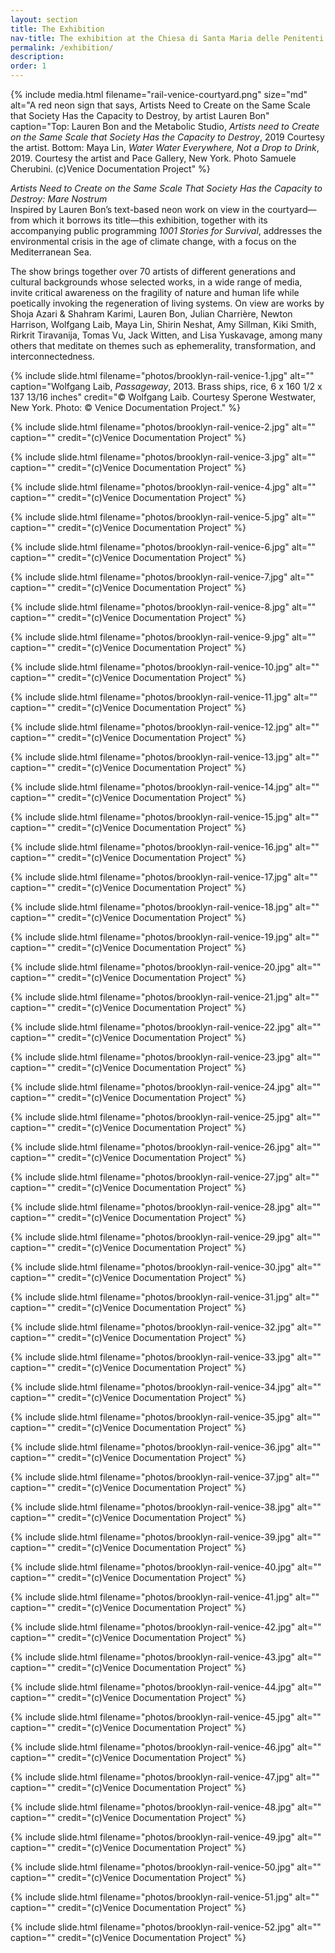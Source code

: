 ```yaml
---
layout: section
title: The Exhibition
nav-title: The exhibition at the Chiesa di Santa Maria delle Penitenti
permalink: /exhibition/
description:
order: 1
---
```


{% include media.html filename="rail-venice-courtyard.png" size="md" alt="A red neon sign that says, Artists Need to Create on the Same Scale that Society Has the Capacity to Destroy, by artist Lauren Bon" caption="Top: Lauren Bon and the Metabolic Studio, <em>Artists need to Create on the Same Scale that Society Has the Capacity to Destroy</em>, 2019 Courtesy the artist. Bottom: Maya Lin, <em>Water Water Everywhere, Not a Drop to Drink</em>, 2019. Courtesy the artist and Pace Gallery, New York. Photo Samuele Cherubini. (c)Venice Documentation Project" %}

<div class="margin-bottom-3 lead font-sans-lg tablet:font-sans-xl measure-4 text-light"><em>Artists Need to Create on the Same Scale That Society Has the Capacity to Destroy: Mare Nostrum</em></div>

<div class="margin-bottom-3 lead font-sans-lg tablet:font-sans-xl measure-4 text-light">Inspired by Lauren Bon’s text-based neon work on view in the courtyard—from which it borrows its title—this exhibition, together with its accompanying public programming <em>1001 Stories for Survival</em>, addresses the environmental crisis in the age of climate change, with a focus on the Mediterranean Sea.</div>

The show brings together over 70 artists of different generations and cultural backgrounds whose selected works, in a wide range of media, invite critical awareness on the fragility of nature and human life while poetically invoking the regeneration of living systems. On view are works by Shoja Azari & Shahram Karimi, Lauren Bon, Julian Charrière, Newton Harrison, Wolfgang Laib, Maya Lin, Shirin Neshat, Amy Sillman, Kiki Smith, Rirkrit Tiravanija, Tomas Vu, Jack Witten, and Lisa Yuskavage, among many others that meditate on themes such as ephemerality, transformation, and interconnectedness.

<div class="venice-photos">

{% include slide.html filename="photos/brooklyn-rail-venice-1.jpg" alt="" caption="Wolfgang Laib, <em>Passageway</em>, 2013. Brass ships, rice, 6 x 160 1/2 x 137 13/16 inches" credit="&copy; Wolfgang Laib. Courtesy Sperone Westwater, New York. Photo: &copy; Venice Documentation Project." %}

{% include slide.html filename="photos/brooklyn-rail-venice-2.jpg" alt="" caption="" credit="(c)Venice Documentation Project" %}

{% include slide.html filename="photos/brooklyn-rail-venice-3.jpg" alt="" caption="" credit="(c)Venice Documentation Project" %}

{% include slide.html filename="photos/brooklyn-rail-venice-4.jpg" alt="" caption="" credit="(c)Venice Documentation Project" %}

{% include slide.html filename="photos/brooklyn-rail-venice-5.jpg" alt="" caption="" credit="(c)Venice Documentation Project" %}

{% include slide.html filename="photos/brooklyn-rail-venice-6.jpg" alt="" caption="" credit="(c)Venice Documentation Project" %}

{% include slide.html filename="photos/brooklyn-rail-venice-7.jpg" alt="" caption="" credit="(c)Venice Documentation Project" %}

{% include slide.html filename="photos/brooklyn-rail-venice-8.jpg" alt="" caption="" credit="(c)Venice Documentation Project" %}

{% include slide.html filename="photos/brooklyn-rail-venice-9.jpg" alt="" caption="" credit="(c)Venice Documentation Project" %}

{% include slide.html filename="photos/brooklyn-rail-venice-10.jpg" alt="" caption="" credit="(c)Venice Documentation Project" %}

{% include slide.html filename="photos/brooklyn-rail-venice-11.jpg" alt="" caption="" credit="(c)Venice Documentation Project" %}

{% include slide.html filename="photos/brooklyn-rail-venice-12.jpg" alt="" caption="" credit="(c)Venice Documentation Project" %}

{% include slide.html filename="photos/brooklyn-rail-venice-13.jpg" alt="" caption="" credit="(c)Venice Documentation Project" %}

{% include slide.html filename="photos/brooklyn-rail-venice-14.jpg" alt="" caption="" credit="(c)Venice Documentation Project" %}

{% include slide.html filename="photos/brooklyn-rail-venice-15.jpg" alt="" caption="" credit="(c)Venice Documentation Project" %}

{% include slide.html filename="photos/brooklyn-rail-venice-16.jpg" alt="" caption="" credit="(c)Venice Documentation Project" %}

{% include slide.html filename="photos/brooklyn-rail-venice-17.jpg" alt="" caption="" credit="(c)Venice Documentation Project" %}

{% include slide.html filename="photos/brooklyn-rail-venice-18.jpg" alt="" caption="" credit="(c)Venice Documentation Project" %}

{% include slide.html filename="photos/brooklyn-rail-venice-19.jpg" alt="" caption="" credit="(c)Venice Documentation Project" %}

{% include slide.html filename="photos/brooklyn-rail-venice-20.jpg" alt="" caption="" credit="(c)Venice Documentation Project" %}

{% include slide.html filename="photos/brooklyn-rail-venice-21.jpg" alt="" caption="" credit="(c)Venice Documentation Project" %}

{% include slide.html filename="photos/brooklyn-rail-venice-22.jpg" alt="" caption="" credit="(c)Venice Documentation Project" %}

{% include slide.html filename="photos/brooklyn-rail-venice-23.jpg" alt="" caption="" credit="(c)Venice Documentation Project" %}

{% include slide.html filename="photos/brooklyn-rail-venice-24.jpg" alt="" caption="" credit="(c)Venice Documentation Project" %}

{% include slide.html filename="photos/brooklyn-rail-venice-25.jpg" alt="" caption="" credit="(c)Venice Documentation Project" %}

{% include slide.html filename="photos/brooklyn-rail-venice-26.jpg" alt="" caption="" credit="(c)Venice Documentation Project" %}

{% include slide.html filename="photos/brooklyn-rail-venice-27.jpg" alt="" caption="" credit="(c)Venice Documentation Project" %}

{% include slide.html filename="photos/brooklyn-rail-venice-28.jpg" alt="" caption="" credit="(c)Venice Documentation Project" %}

{% include slide.html filename="photos/brooklyn-rail-venice-29.jpg" alt="" caption="" credit="(c)Venice Documentation Project" %}

{% include slide.html filename="photos/brooklyn-rail-venice-30.jpg" alt="" caption="" credit="(c)Venice Documentation Project" %}

{% include slide.html filename="photos/brooklyn-rail-venice-31.jpg" alt="" caption="" credit="(c)Venice Documentation Project" %}

{% include slide.html filename="photos/brooklyn-rail-venice-32.jpg" alt="" caption="" credit="(c)Venice Documentation Project" %}

{% include slide.html filename="photos/brooklyn-rail-venice-33.jpg" alt="" caption="" credit="(c)Venice Documentation Project" %}

{% include slide.html filename="photos/brooklyn-rail-venice-34.jpg" alt="" caption="" credit="(c)Venice Documentation Project" %}

{% include slide.html filename="photos/brooklyn-rail-venice-35.jpg" alt="" caption="" credit="(c)Venice Documentation Project" %}

{% include slide.html filename="photos/brooklyn-rail-venice-36.jpg" alt="" caption="" credit="(c)Venice Documentation Project" %}

{% include slide.html filename="photos/brooklyn-rail-venice-37.jpg" alt="" caption="" credit="(c)Venice Documentation Project" %}

{% include slide.html filename="photos/brooklyn-rail-venice-38.jpg" alt="" caption="" credit="(c)Venice Documentation Project" %}

{% include slide.html filename="photos/brooklyn-rail-venice-39.jpg" alt="" caption="" credit="(c)Venice Documentation Project" %}

{% include slide.html filename="photos/brooklyn-rail-venice-40.jpg" alt="" caption="" credit="(c)Venice Documentation Project" %}

{% include slide.html filename="photos/brooklyn-rail-venice-41.jpg" alt="" caption="" credit="(c)Venice Documentation Project" %}

{% include slide.html filename="photos/brooklyn-rail-venice-42.jpg" alt="" caption="" credit="(c)Venice Documentation Project" %}

{% include slide.html filename="photos/brooklyn-rail-venice-43.jpg" alt="" caption="" credit="(c)Venice Documentation Project" %}

{% include slide.html filename="photos/brooklyn-rail-venice-44.jpg" alt="" caption="" credit="(c)Venice Documentation Project" %}

{% include slide.html filename="photos/brooklyn-rail-venice-45.jpg" alt="" caption="" credit="(c)Venice Documentation Project" %}

{% include slide.html filename="photos/brooklyn-rail-venice-46.jpg" alt="" caption="" credit="(c)Venice Documentation Project" %}

{% include slide.html filename="photos/brooklyn-rail-venice-47.jpg" alt="" caption="" credit="(c)Venice Documentation Project" %}

{% include slide.html filename="photos/brooklyn-rail-venice-48.jpg" alt="" caption="" credit="(c)Venice Documentation Project" %}

{% include slide.html filename="photos/brooklyn-rail-venice-49.jpg" alt="" caption="" credit="(c)Venice Documentation Project" %}

{% include slide.html filename="photos/brooklyn-rail-venice-50.jpg" alt="" caption="" credit="(c)Venice Documentation Project" %}

{% include slide.html filename="photos/brooklyn-rail-venice-51.jpg" alt="" caption="" credit="(c)Venice Documentation Project" %}

{% include slide.html filename="photos/brooklyn-rail-venice-52.jpg" alt="" caption="" credit="(c)Venice Documentation Project" %}

</div>
